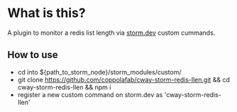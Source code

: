 # What is this?

A plugin to monitor a redis list length via [storm.dev](https://storm.dev) custom cummands.

## How to use
* cd into ${path_to_storm_node}/storm_modules/custom/
* git clone https://github.com/coppolafab/cway-storm-redis-llen.git && cd cway-storm-redis-llen && npm i
* register a new custom command on storm.dev as 'cway-storm-redis-llen'
